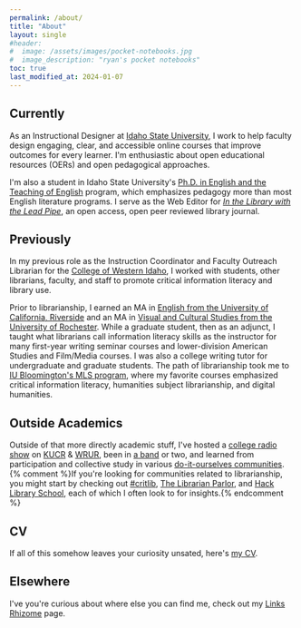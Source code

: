 ```yaml
---
permalink: /about/
title: "About"
layout: single
#header: 
#  image: /assets/images/pocket-notebooks.jpg
#  image_description: "ryan's pocket notebooks"
toc: true
last_modified_at: 2024-01-07
---
```

## Currently  

As an Instructional Designer at <a href="https://www.isu.edu/itrc/about-the-itrc/itrc-staff/">Idaho State University</a>, I work to help faculty design engaging, clear, and accessible online courses that improve outcomes for every learner. I'm enthusiastic about open educational resources (OERs) and open pedagogical approaches.  

I'm also a student in Idaho State University's <a href="https://www.isu.edu/english/graduate-programs/phd-in-english-and-the-teaching-of-english/">Ph.D. in English and the Teaching of English</a> program, which emphasizes pedagogy more than most English literature programs. I serve as the Web Editor for <em><a href="http://www.inthelibrarywiththeleadpipe.org/">In the Library with the Lead Pipe</a></em>, an open access, open peer reviewed library journal.

## Previously  

In my previous role as the Instruction Coordinator and Faculty Outreach Librarian for the <a href="https://cwi.edu/">College of Western Idaho</a>, I worked with students, other librarians, faculty, and staff to promote critical information literacy and library use.  

Prior to librarianship, I earned an MA in <a href="http://english.ucr.edu/">English from the University of California, Riverside</a> and an MA in <a href="http://www.rochester.edu/college/vcs/">Visual and Cultural Studies from the University of Rochester</a>. While a graduate student, then as an adjunct, I taught what librarians call information literacy skills as the instructor for many first-year writing seminar courses and lower-division American Studies and Film/Media courses. I was also a college writing tutor for undergraduate and graduate students. The path of librarianship took me to <a href="http://www.soic.indiana.edu/graduate/degrees/information-library-science/master-library-science/">IU Bloomington's MLS program</a>, where my favorite courses emphasized critical information literacy, humanities subject librarianship, and digital humanities.  

## Outside Academics  

Outside of that more directly academic stuff, I've hosted a <a href="https://www.facebook.com/The-Hydrogen-Jukebox-57513727143/">college radio show</a> on <a href="http://kucr.org/">KUCR</a> &amp; <a href="http://wrur.org/">WRUR</a>, been in <a href="http://raincrossunderground.omeka.net/items/browse?tags=Kiss+Kill+You">a band</a> or two, and learned from participation and collective study in various <a href="http://raincrossunderground.omeka.net/">do-it-ourselves communities</a>.  
{% comment %}If you're looking for communities related to librarianship, you might start by checking out <a href="http://critlib.org/">#critlib</a>, <a href="https://libparlor.com">The Librarian Parlor</a>, and <a href="http://hacklibraryschool.com/">Hack Library School</a>, each of which I often look to for insights.{% endcomment %}

## CV  

If all of this somehow leaves your curiosity unsated, here's <a href="{{ '/cv' | relative_url }}">my CV</a>.  

## Elsewhere  

I've you're curious about where else you can find me, check out my <a href="{{ '/links-rhizome' | relative_url }}">Links Rhizome</a> page.  